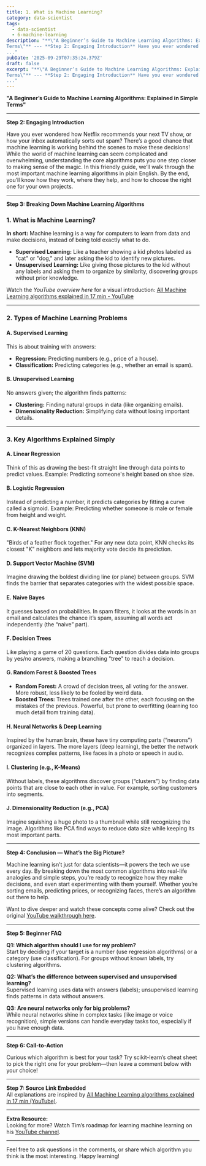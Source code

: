 ```yaml
---
title: 1. What is Machine Learning?
category: data-scientist
tags:
  - data-scientist
  - 6-machine-learning
description: "**\"A Beginner’s Guide to Machine Learning Algorithms: Explained in Simple
Terms\"** --- **Step 2: Engaging Introduction** Have you ever wondered how
..."
pubDate: '2025-09-29T07:35:24.379Z'
draft: false
excerpt: "**\"A Beginner’s Guide to Machine Learning Algorithms: Explained in Simple
Terms\"** --- **Step 2: Engaging Introduction** Have you ever wondered how
..."
---
```


**"A Beginner’s Guide to Machine Learning Algorithms: Explained in Simple Terms"**

---

**Step 2: Engaging Introduction**

Have you ever wondered how Netflix recommends your next TV show, or how your inbox automatically sorts out spam? There’s a good chance that machine learning is working behind the scenes to make these decisions! While the world of machine learning can seem complicated and overwhelming, understanding the core algorithms puts you one step closer to making sense of the magic. In this friendly guide, we’ll walk through the most important machine learning algorithms in plain English. By the end, you’ll know how they work, where they help, and how to choose the right one for your own projects.

---

**Step 3: Breaking Down Machine Learning Algorithms**

### 1. What is Machine Learning?  
**In short:** Machine learning is a way for computers to learn from data and make decisions, instead of being told exactly what to do.  
- **Supervised Learning:** Like a teacher showing a kid photos labeled as "cat" or "dog," and later asking the kid to identify new pictures.  
- **Unsupervised Learning:** Like giving those pictures to the kid without any labels and asking them to organize by similarity, discovering groups without prior knowledge.

Watch the *YouTube overview here* for a visual introduction: [All Machine Learning algorithms explained in 17 min - YouTube](https://www.youtube.com/watch?v=E0Hmnixke2g)

---

### 2. Types of Machine Learning Problems

#### **A. Supervised Learning**  
This is about training with answers:
- **Regression:** Predicting numbers (e.g., price of a house).
- **Classification:** Predicting categories (e.g., whether an email is spam).

#### **B. Unsupervised Learning**  
No answers given; the algorithm finds patterns:
- **Clustering:** Finding natural groups in data (like organizing emails).
- **Dimensionality Reduction:** Simplifying data without losing important details.

---

### 3. Key Algorithms Explained Simply

#### **A. Linear Regression**  
Think of this as drawing the best-fit straight line through data points to predict values. Example: Predicting someone's height based on shoe size.

#### **B. Logistic Regression**  
Instead of predicting a number, it predicts categories by fitting a curve called a sigmoid. Example: Predicting whether someone is male or female from height and weight.

#### **C. K-Nearest Neighbors (KNN)**  
"Birds of a feather flock together." For any new data point, KNN checks its closest "K" neighbors and lets majority vote decide its prediction.

#### **D. Support Vector Machine (SVM)**  
Imagine drawing the boldest dividing line (or plane) between groups. SVM finds the barrier that separates categories with the widest possible space.

#### **E. Naive Bayes**  
It guesses based on probabilities. In spam filters, it looks at the words in an email and calculates the chance it’s spam, assuming all words act independently (the “naive” part).

#### **F. Decision Trees**  
Like playing a game of 20 questions. Each question divides data into groups by yes/no answers, making a branching "tree" to reach a decision.

#### **G. Random Forest & Boosted Trees**  
- **Random Forest:** A crowd of decision trees, all voting for the answer. More robust, less likely to be fooled by weird data.
- **Boosted Trees:** Trees trained one after the other, each focusing on the mistakes of the previous. Powerful, but prone to overfitting (learning too much detail from training data).

#### **H. Neural Networks & Deep Learning**  
Inspired by the human brain, these have tiny computing parts (“neurons”) organized in layers. The more layers (deep learning), the better the network recognizes complex patterns, like faces in a photo or speech in audio.

#### **I. Clustering (e.g., K-Means)**  
Without labels, these algorithms discover groups (“clusters”) by finding data points that are close to each other in value. For example, sorting customers into segments.

#### **J. Dimensionality Reduction (e.g., PCA)**  
Imagine squishing a huge photo to a thumbnail while still recognizing the image. Algorithms like PCA find ways to reduce data size while keeping its most important parts.

---

**Step 4: Conclusion — What’s the Big Picture?**

Machine learning isn’t just for data scientists—it powers the tech we use every day. By breaking down the most common algorithms into real-life analogies and simple steps, you’re ready to recognize how they make decisions, and even start experimenting with them yourself. Whether you’re sorting emails, predicting prices, or recognizing faces, there’s an algorithm out there to help.

Want to dive deeper and watch these concepts come alive? Check out the original [YouTube walkthrough here](https://www.youtube.com/watch?v=E0Hmnixke2g).

---

**Step 5: Beginner FAQ**

**Q1: Which algorithm should I use for my problem?**  
Start by deciding if your target is a number (use regression algorithms) or a category (use classification). For groups without known labels, try clustering algorithms.

**Q2: What’s the difference between supervised and unsupervised learning?**  
Supervised learning uses data with answers (labels); unsupervised learning finds patterns in data without answers.

**Q3: Are neural networks only for big problems?**  
While neural networks shine in complex tasks (like image or voice recognition), simple versions can handle everyday tasks too, especially if you have enough data.

---

**Step 6: Call-to-Action**

Curious which algorithm is best for your task? Try scikit-learn’s cheat sheet to pick the right one for your problem—then leave a comment below with your choice!

---

**Step 7: Source Link Embedded**  
All explanations are inspired by [All Machine Learning algorithms explained in 17 min (YouTube)](https://www.youtube.com/watch?v=E0Hmnixke2g).

---

**Extra Resource:**  
Looking for more? Watch Tim’s roadmap for learning machine learning on his [YouTube channel](https://www.youtube.com/@timkuczera).

---

Feel free to ask questions in the comments, or share which algorithm you think is the most interesting. Happy learning!